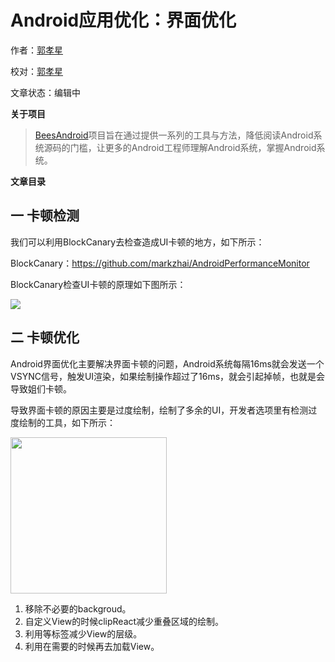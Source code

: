 # Android应用优化：界面优化

作者：[郭孝星](https://github.com/guoxiaoxing)

校对：[郭孝星](https://github.com/guoxiaoxing)

文章状态：编辑中

**关于项目**

> [BeesAndroid](https://github.com/BeesAndroid/BeesAndroid)项目旨在通过提供一系列的工具与方法，降低阅读Android系统源码的门槛，让更多的Android工程师理解Android系统，掌握Android系统。

**文章目录**

## 一 卡顿检测

我们可以利用BlockCanary去检查造成UI卡顿的地方，如下所示：

BlockCanary：https://github.com/markzhai/AndroidPerformanceMonitor

BlockCanary检查UI卡顿的原理如下图所示：

<img src="https://github.com/BeesAndroid/BeesAndroid/raw/master/art/practice/performance/blockcanary_structure.png"/>

## 二 卡顿优化

Android界面优化主要解决界面卡顿的问题，Android系统每隔16ms就会发送一个VSYNC信号，触发UI渲染，如果绘制操作超过了16ms，就会引起掉帧，也就是会导致姐们卡顿。

导致界面卡顿的原因主要是过度绘制，绘制了多余的UI，开发者选项里有检测过度绘制的工具，如下所示：

<img src="https://github.com/BeesAndroid/BeesAndroid/raw/master/art/practice/performance/overdraw_level.png" width="250"/>

1. 移除不必要的backgroud。
2. 自定义View的时候clipReact减少重叠区域的绘制。
3. 利用<merge>等标签减少View的层级。
4. 利用<ViewStub>在需要的时候再去加载View。
